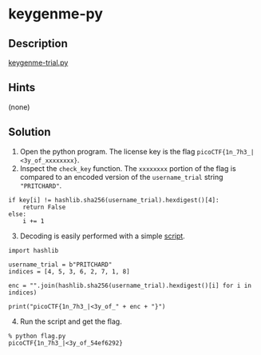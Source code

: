 # keygenme-py
## Description
[keygenme-trial.py](keygenme-trial.py)
## Hints
(none)
## Solution
1. Open the python program. The license key is the flag
```picoCTF{1n_7h3_|<3y_of_xxxxxxxx}```.
2. Inspect the ```check_key``` function. The ```xxxxxxxx``` portion of the flag
is compared to an encoded version of the ```username_trial``` string
```"PRITCHARD"```.
```
if key[i] != hashlib.sha256(username_trial).hexdigest()[4]:
    return False
else:
    i += 1
```
3. Decoding is easily performed with a simple [script](flag.py).
```
import hashlib

username_trial = b"PRITCHARD"
indices = [4, 5, 3, 6, 2, 7, 1, 8]

enc = "".join(hashlib.sha256(username_trial).hexdigest()[i] for i in indices)

print("picoCTF{1n_7h3_|<3y_of_" + enc + "}")
```
4. Run the script and get the flag.
```
% python flag.py
picoCTF{1n_7h3_|<3y_of_54ef6292}
```
